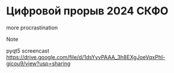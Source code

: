 # Цифровой прорыв 2024 СКФО
more procrastination
> [!NOTE]
> pyqt5
screencast https://drive.google.com/file/d/1dsYyvPAAA_3h8EXgJoeVqxPhl-gicou9/view?usp=sharing
